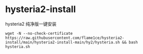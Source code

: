 # hysteria2-install

hysteria2 纯净版一键安装

```
wget -N --no-check-certificate https://raw.githubusercontent.com/flame1ce/hysteria2-install/main/hysteria2-install-main/hy2/hysteria.sh && bash hysteria.sh
```


